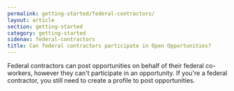 ```yaml
---
permalink: getting-started/federal-contractors/
layout: article
section: getting-started
category: getting-started
sidenav: federal-contractors
title: Can federal contractors participate in Open Opportunities?
---
```


Federal contractors can post opportunities on behalf of their federal co-workers, however they can't participate in an opportunity. If you're a federal contractor, you still need to create a profile to post opportunities. 
